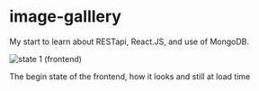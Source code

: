 # image-galllery
My start to learn about RESTapi, React.JS, and use of MongoDB.




![state 1 (frontend)](https://github.com/user-attachments/assets/b8c456a2-2b99-4e0b-9541-322cdd5d7a11)

The begin state of the frontend, how it looks and still at load time
